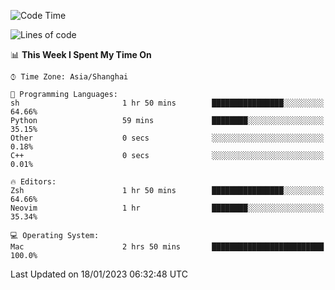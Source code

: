 <!--START_SECTION:waka-->
![Code Time](http://img.shields.io/badge/Code%20Time-1%2C111%20hrs%2033%20mins-blue)

![Lines of code](https://img.shields.io/badge/From%20Hello%20World%20I%27ve%20Written-24%20Thousand%20lines%20of%20code-blue)

📊 **This Week I Spent My Time On** 

```text
⌚︎ Time Zone: Asia/Shanghai

💬 Programming Languages: 
sh                       1 hr 50 mins        ████████████████░░░░░░░░░   64.66% 
Python                   59 mins             ████████░░░░░░░░░░░░░░░░░   35.15% 
Other                    0 secs              ░░░░░░░░░░░░░░░░░░░░░░░░░   0.18% 
C++                      0 secs              ░░░░░░░░░░░░░░░░░░░░░░░░░   0.01%

🔥 Editors: 
Zsh                      1 hr 50 mins        ████████████████░░░░░░░░░   64.66% 
Neovim                   1 hr                ████████░░░░░░░░░░░░░░░░░   35.34%

💻 Operating System: 
Mac                      2 hrs 50 mins       █████████████████████████   100.0%

```


 Last Updated on 18/01/2023 06:32:48 UTC
<!--END_SECTION:waka-->
